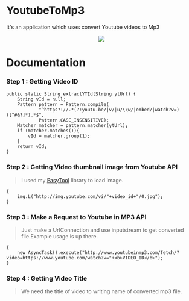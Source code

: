 # YoutubeToMp3
It's an application which uses convert Youtube videos to Mp3
<p align="center">
<img src="http://i.hizliresim.com/yL6MRn.png"/>
</p>

# Documentation

### Step 1 : Getting Video ID

    public static String extractYTId(String ytUrl) {
        String vId = null;
        Pattern pattern = Pattern.compile(
                "^https?://.*(?:youtu.be/|v/|u/\\w/|embed/|watch?v=)([^#&?]*).*$",
                Pattern.CASE_INSENSITIVE);
        Matcher matcher = pattern.matcher(ytUrl);
        if (matcher.matches()){
            vId = matcher.group(1);
        }
        return vId;
    }
    
### Step 2 : Getting Video thumbnail image from Youtube API
> I used my [EasyTool](https://github.com/TayfunCesur/EasyTool) library to load image.

    {
        img.L("http://img.youtube.com/vi/"+video_id+"/0.jpg");
    }
    
### Step 3 : Make a Request to Youtube in MP3 API
> Just make a UrlConnection and use inputstream to get converted file.Example usage is up there.

    {
        new AsyncTask().execute("http://www.youtubeinmp3.com/fetch/?video=https://www.youtube.com/watch?v="+<b>VIDEO_ID</b>");
    }

### Step 4 : Getting Video Title
> We need the title of video to writing name of converted mp3 file.




